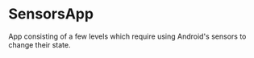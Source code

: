 # SensorsApp
App consisting of a few levels which require using Android's sensors to change their state.
